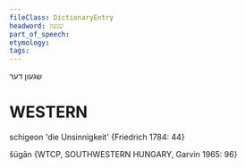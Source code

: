 ```yaml
---
fileClass: DictionaryEntry
headword: שגעון
part_of_speech: 
etymology: 
tags: 
---
```

שגעון
דער

WESTERN
========

schigeon 'die Unsinnigkeit' {Friedrich 1784: 44}

šügān {WTCP, SOUTHWESTERN HUNGARY, Garvin 1965: 96}
